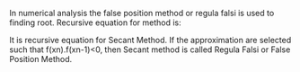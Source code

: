 
In numerical analysis the false position method or regula falsi is used to finding root. 
Recursive equation for method is:

It is recursive equation for Secant Method.
If the approximation are selected such that f(xn).f(xn-1)<0, then Secant method is called Regula Falsi or False Position Method.
